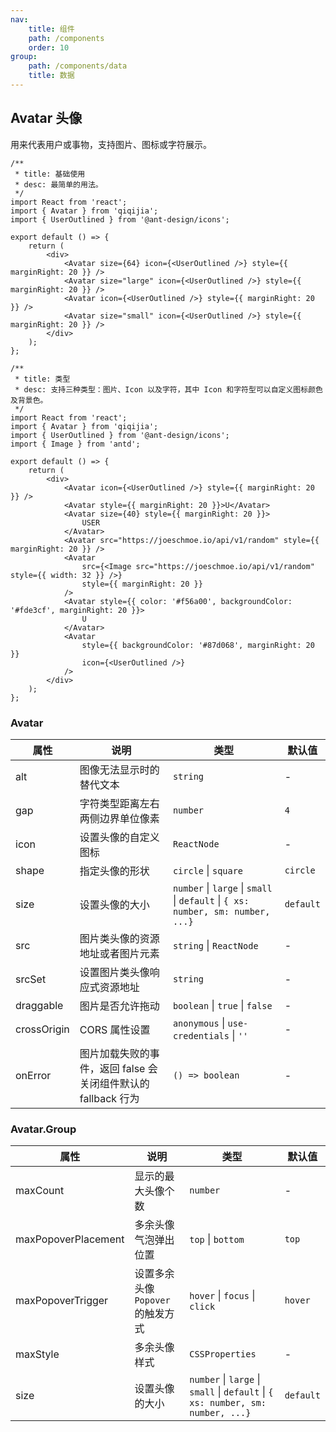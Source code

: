 ```yaml
---
nav:
    title: 组件
    path: /components
    order: 10
group:
    path: /components/data
    title: 数据
---
```


## Avatar 头像

用来代表用户或事物，支持图片、图标或字符展示。

<div class="fu-code-block-row">

<div class="fu-code-block-col-2-1">

```tsx
/**
 * title: 基础使用
 * desc: 最简单的用法。
 */
import React from 'react';
import { Avatar } from 'qiqijia';
import { UserOutlined } from '@ant-design/icons';

export default () => {
    return (
        <div>
            <Avatar size={64} icon={<UserOutlined />} style={{ marginRight: 20 }} />
            <Avatar size="large" icon={<UserOutlined />} style={{ marginRight: 20 }} />
            <Avatar icon={<UserOutlined />} style={{ marginRight: 20 }} />
            <Avatar size="small" icon={<UserOutlined />} style={{ marginRight: 20 }} />
        </div>
    );
};
```

</div>

<div class="fu-code-block-col-2-1">

```tsx
/**
 * title: 类型
 * desc: 支持三种类型：图片、Icon 以及字符，其中 Icon 和字符型可以自定义图标颜色及背景色。
 */
import React from 'react';
import { Avatar } from 'qiqijia';
import { UserOutlined } from '@ant-design/icons';
import { Image } from 'antd';

export default () => {
    return (
        <div>
            <Avatar icon={<UserOutlined />} style={{ marginRight: 20 }} />
            <Avatar style={{ marginRight: 20 }}>U</Avatar>
            <Avatar size={40} style={{ marginRight: 20 }}>
                USER
            </Avatar>
            <Avatar src="https://joeschmoe.io/api/v1/random" style={{ marginRight: 20 }} />
            <Avatar
                src={<Image src="https://joeschmoe.io/api/v1/random" style={{ width: 32 }} />}
                style={{ marginRight: 20 }}
            />
            <Avatar style={{ color: '#f56a00', backgroundColor: '#fde3cf', marginRight: 20 }}>
                U
            </Avatar>
            <Avatar
                style={{ backgroundColor: '#87d068', marginRight: 20 }}
                icon={<UserOutlined />}
            />
        </div>
    );
};
```

</div>
</div>

### Avatar

| 属性 | 说明 | 类型 | 默认值 |
| --- | --- | --- | --- |
| alt | 图像无法显示时的替代文本 | `string` | - |
| gap | 字符类型距离左右两侧边界单位像素 | `number` | `4` |
| icon | 设置头像的自定义图标 | `ReactNode` | - |
| shape | 指定头像的形状 | `circle` \| `square` | `circle` |
| size | 设置头像的大小 | `number` \| `large` \| `small` \| `default` \| `{ xs: number, sm: number, ...}` | `default` |
| src | 图片类头像的资源地址或者图片元素 | `string` \| `ReactNode` | - |
| srcSet | 设置图片类头像响应式资源地址 | `string` | - |
| draggable | 图片是否允许拖动 | `boolean` \| `true` \| `false` | - |
| crossOrigin | CORS 属性设置 | `anonymous` \| `use-credentials` \| `''` | - |
| onError | 图片加载失败的事件，返回 false 会关闭组件默认的 fallback 行为 | `() => boolean` | - |

### Avatar.Group 

| 属性 | 说明 | 类型 | 默认值 |
| --- | --- | --- | --- |
| maxCount | 显示的最大头像个数 | `number` | - |
| maxPopoverPlacement | 多余头像气泡弹出位置 | `top` \| `bottom` | `top` |
| maxPopoverTrigger | 设置多余头像 `Popover` 的触发方式 | `hover` \| `focus` \| `click` | `hover` |
| maxStyle | 多余头像样式 | `CSSProperties` | - |
| size | 设置头像的大小 | `number` \| `large` \| `small` \| `default` \| `{ xs: number, sm: number, ...}` | `default` |

